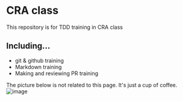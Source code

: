 # CRA class
This repository is for TDD training in CRA class

## Including...
- git & github training
- Markdown training
- Making and reviewing PR training

The picture below is not related to this page.
It's just a cup of coffee.
![image](https://github.com/user-attachments/assets/eca367ff-4b23-4295-b338-e5aee74a2a56)
